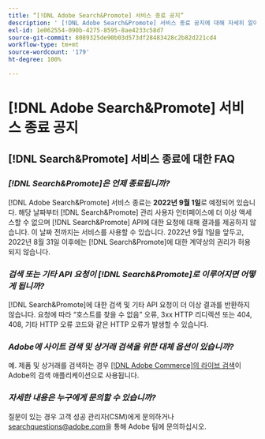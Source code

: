 ```yaml
---
title: “[!DNL Adobe Search&Promote] 서비스 종료 공지”
description: ' [!DNL Adobe Search&Promote] 서비스 종료 공지에 대해 자세히 알아보십시오.'
exl-id: 1e062554-090b-4275-8595-8ae4233c58d7
source-git-commit: 8089325de90b03d573df28483428c2b82d221cd4
workflow-type: tm+mt
source-wordcount: '179'
ht-degree: 100%

---
```


# [!DNL Adobe Search&Promote] 서비스 종료 공지

## [!DNL Search&Promote] 서비스 종료에 대한 FAQ

### **_[!DNL Search&Promote]은 언제 종료됩니까?_**

[!DNL Adobe Search&Promote] 서비스 종료는 **2022년 9월 1일**&#x200B;로 예정되어 있습니다. 해당 날짜부터 [!DNL Search&Promote] 관리 사용자 인터페이스에 더 이상 액세스할 수 없으며 [!DNL Search&Promote] API에 대한 요청에 대해 결과를 제공하지 않습니다. 이 날짜 전까지는 서비스를 사용할 수 있습니다. 2022년 9월 1일을 앞두고, 2022년 8월 31일 이후에는 [!DNL Search&Promote]에 대한 계약상의 권리가 허용되지 않습니다.

### **_검색 또는 기타 API 요청이 [!DNL Search&Promote]로 이루어지면 어떻게 됩니까?_**

[!DNL Search&Promote]에 대한 검색 및 기타 API 요청이 더 이상 결과를 반환하지 않습니다. 요청에 따라 “호스트를 찾을 수 없음” 오류, 3xx HTTP 리디렉션 또는 404, 408, 기타 HTTP 오류 코드와 같은 HTTP 오류가 발생할 수 있습니다.

### **_Adobe에 사이트 검색 및 상거래 검색을 위한 대체 옵션이 있습니까?_**

예. 제품 및 상거래를 검색하는 경우 [ [!DNL Adobe Commerce]의 라이브 검색](https://devdocs.magento.com/live-search/overview.html)이 Adobe의 검색 애플리케이션으로 사용됩니다.

<!-- ### **_Can Adobe recommend any frameworks or platforms that offer features similar to Search&Promote?_**

  Yes. If the Search&Promote feature is critical to your marketing strategy, consider the many open-source frameworks that exist to power search, including [Apache Solr](https://solr.apache.org/) and [Elastic Free and Open](https://www.elastic.co/about/free-and-open).  

  Also, both [AWS](https://aws.amazon.com/cloudsearch/) and [Microsoft&reg; Azure](https://azure.microsoft.com/en-us/services/search/) provide cloud-native search capabilities on their respective cloud platforms. You can integrate both options into Adobe Experience Manager Sites to power site search and more. -->

### **_자세한 내용은 누구에게 문의할 수 있습니까?_**

질문이 있는 경우 고객 성공 관리자(CSM)에게 문의하거나 [searchquestions@adobe.com](mailto:searchquestions@adobe.com)을 통해 Adobe 팀에 문의하십시오.
